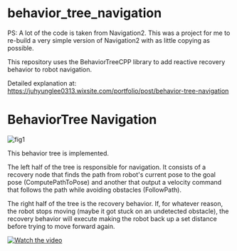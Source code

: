 # behavior_tree_navigation
PS: A lot of the code is taken from Navigation2. This was a project for me to re-build a very simple version of Navigation2 with as little copying as possible.

This repository uses the BehaviorTreeCPP library to add reactive recovery behavior to robot navigation.

Detailed explanation at: https://juhyunglee0313.wixsite.com/portfolio/post/behavior-tree-navigation

# BehaviorTree Navigation
![fig1](https://github.com/Juhyung-L/behavior_tree_navigation/assets/102873080/ff78b729-25f7-4f44-89ad-880f3be13d73)

This behavior tree is implemented. 

The left half of the tree is responsible for navigation. It consists of a recovery node that finds the path from robot's current pose to the goal pose (ComputePathToPose) and another that output a velocity command that follows the path while avoiding obstacles (FollowPath).

The right half of the tree is the recovery behavior. If, for whatever reason, the robot stops moving (maybe it got stuck on an undetected obstacle), the recovery behavior will execute making the robot back up a set distance before trying to move forward again.

[![Watch the video](https://img.youtube.com/vi/hrt4NS4mcOM/maxresdefault.jpg)](https://www.youtube.com/watch?v=hrt4NS4mcOM)
